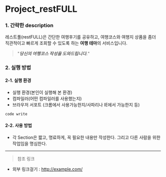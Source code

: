 # Project_restFULL

### 1. 간략한 description

  
레스트풀(restFULL)은 간단한 여행후기를 공유하고, 여행코스와 여행지 상품을 좀더 직관적이고 빠르게 조회할 수 있도록 하는 **여행 테마**의 서비스입니다.
      
>  "_**당신의 여행코스 작성을 도와드립니다.**_"    
   
      
### 2. 실행 방법   
#### 2-1. 실행 환경   
+ 실행 환경(본인이 실행해 본 환경)   
+ 컴파일러(어떤 컴파일러를 사용했는지)   
+ 브라우저 서포트 (크롬에서 사용가능한지/사파리나 IE에서 가능한지 등)  

```
code write
```
#### 2-2. 사용 방법   

+ 각 Section은 짧고, 명료하게, 꼭 필요한 내용만 작성한다. 그리고 다른 사람을 위한 작업임을 명심한다.      

----------------------------------------------
   
> 참조 링크
* 외부 링크걸기 : http://example.com/

